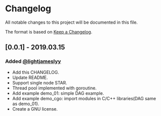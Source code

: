 # Changelog
All notable changes to this project will be documented in this file.

The format is based on [Keep a Changelog](https://keepachangelog.com/en/1.0.0/).

## [0.0.1] - 2019.03.15
### Added [@lightjameslyy](https://github.com/lightjameslyy)
- Add this CHANGELOG.
- Update README.
- Support single node STAR.
- Thread pool implemented with goroutine.
- Add example demo_01: simple DAG example.
- Add example demo_cgo: import modules in C/C++ libraries(DAG same as demo_01).
- Create a GNU license.
